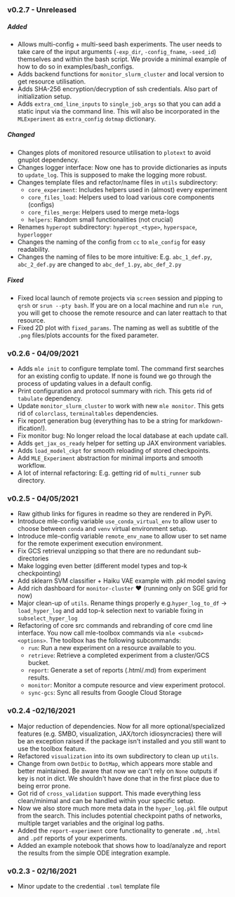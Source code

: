 ### v0.2.7 - Unreleased

##### Added
- Allows multi-config + multi-seed bash experiments. The user needs to take care of the input arguments (`-exp_dir`, `-config_fname`, `-seed_id`) themselves and within the bash script. We provide a minimal example of how to do so in examples/bash_configs.
- Adds backend functions for `monitor_slurm_cluster` and local version to get resource utilisation.
- Adds SHA-256 encryption/decryption of ssh credentials. Also part of initialization setup.
- Adds `extra_cmd_line_inputs` to `single_job_args` so that you can add a static input via the command line. This will also be incorporated in the `MLExperiment` as `extra_config` `dotmap` dictionary.

##### Changed
- Changes plots of monitored resource utilisation to `plotext` to avoid gnuplot dependency.
- Changes logger interface: Now one has to provide dictionaries as inputs to `update_log`. This is supposed to make the logging more robust.
- Changes template files and refactor/name files in `utils` subdirectory:
    - `core_experiment`: Includes helpers used in (almost) every experiment
    - `core_files_load`: Helpers used to load various core components (configs)
    - `core_files_merge`: Helpers used to merge meta-logs
    - `helpers`: Random small functionalities (not crucial)
- Renames `hyperopt` subdirectory: `hyperopt_<type>`, `hyperspace`, `hyperlogger`
- Changes the naming of the config from `cc` to `mle_config` for easy readability.
- Changes the naming of files to be more intuitive: E.g. `abc_1_def.py`, `abc_2_def.py` are changed to `abc_def_1.py`, `abc_def_2.py`

##### Fixed
- Fixed local launch of remote projects via `screen` session and pipping to `qrsh` or `srun --pty bash`. If you are on a local machine and run `mle run`, you will get to choose the remote resource and can later reattach to that resource.
- Fixed 2D plot with `fixed_params`. The naming as well as subtitle of the `.png` files/plots accounts for the fixed parameter. 


### v0.2.6 - 04/09/2021
- Adds `mle init` to configure template toml. The command first searches for an existing config to update. If none is found we go through the process of updating values in a default config.
- Print configuration and protocol summary with rich. This gets rid of `tabulate` dependency.
- Update `monitor_slurm_cluster` to work with new `mle monitor`. This gets rid of `colorclass`, `terminaltables` dependencies.
- Fix report generation bug (everything has to be a string for markdown-ification!).
- Fix monitor bug: No longer reload the local database at each update call.
- Adds `get_jax_os_ready` helper for setting up JAX environment variables.
- Adds `load_model_ckpt` for smooth reloading of stored checkpoints.
- Add `MLE_Experiment` abstraction for minimal imports and smooth workflow.
- A lot of internal refactoring: E.g. getting rid of `multi_runner` sub directory.


### v0.2.5 - 04/05/2021
- Raw github links for figures in readme so they are rendered in PyPi.
- Introduce mle-config variable `use_conda_virtual_env` to allow user to choose between `conda` and `venv` virtual environment setup.
- Introduce mle-config variable `remote_env_name` to allow user to set name for the remote experiment execution environment.
- Fix GCS retrieval unzipping so that there are no redundant sub-directories
- Make logging even better (different model types and top-k checkpointing)
- Add sklearn SVM classifier + Haiku VAE example with .pkl model saving
- Add rich dashboard for `monitor-cluster` :heart: (running only on SGE grid for now)
- Major clean-up of `utils`. Rename things properly e.g.`hyper_log_to_df` -> `load_hyper_log` and add top-k selection next to variable fixing in `subselect_hyper_log`
- Refactoring of core src commands and rebranding of core cmd line interface. You now call mle-toolbox commands via `mle <subcmd> <options>`. The toolbox has the following subcommands:
    - `run`: Run a new experiment on a resource available to you.
    - `retrieve`: Retrieve a completed experiment from a cluster/GCS bucket.
    - `report`: Generate a set of reports (.html/.md) from experiment results.
    - `monitor`: Monitor a compute resource and view experiment protocol.
    - `sync-gcs`: Sync all results from Google Cloud Storage


### v0.2.4 -02/16/2021
- Major reduction of dependencies. Now for all more optional/specialized features (e.g. SMBO, visualization, JAX/torch idiosyncracies) there will be an exception raised if the package isn't installed and you still want to use the toolbox feature.
- Refactored `visualization` into its own subdirectory to clean up `utils`.
- Change from own `DotDic` to `DotMap`, which appears more stable and better maintained. Be aware that now we can't rely on `None` outputs if key is not in dict. We shouldn't have done that in the first place due to being error prone.
- Got rid of `cross_validation` support. This made everything less clean/minimal and can be handled within your specific setup.
- Now we also store much more meta data in the `hyper_log.pkl` file output from the search. This includes potential checkpoint paths of networks, multiple target variables and the original log paths.
- Added the `report-experiment` core functionality to generate `.md`, `.html` and `.pdf` reports of your experiments.
- Added an example notebook that shows how to load/analyze and report the results from the simple ODE integration example.


### v0.2.3 - 02/16/2021
- Minor update to the credential `.toml` template file
